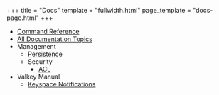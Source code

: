 +++
title = "Docs"
template = "fullwidth.html"
page_template = "docs-page.html"
+++

* [Command Reference](/commands/)
* [All Documentation Topics](/topics/)
* Management
  * [Persistence](/topics/persistence/)
  * Security
    * [ACL](/topics/acl/)
* Valkey Manual
  * [Keyspace Notifications](/topics/keyspace/)
